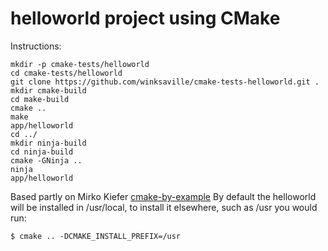 helloworld project using CMake
==============================

Instructions:
```
mkdir -p cmake-tests/helloworld
cd cmake-tests/helloworld
git clone https://github.com/winksaville/cmake-tests-helloworld.git .
mkdir cmake-build
cd make-build
cmake ..
make
app/helloworld
cd ../
mkdir ninja-build
cd ninja-build
cmake -GNinja ..
ninja
app/helloworld

```

Based partly on Mirko Kiefer [cmake-by-example](http://mirkokiefer.com/blog/2013/03/cmake-by-example/)
By default the helloworld will be installed in /usr/local,
to install it elsewhere, such as /usr you would run:
```
$ cmake .. -DCMAKE_INSTALL_PREFIX=/usr
```

